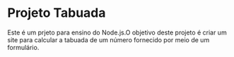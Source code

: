# Projeto Tabuada

Este é um prjeto para ensino do Node.js.O objetivo
deste projeto é criar um site para calcular a tabuada
de um número fornecido por meio de um formulário.